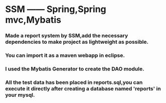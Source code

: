 # SSM —— Spring,Spring mvc,Mybatis
### Made a report system by SSM,add the necessary dependencies to make project as lightweight as possible. 
### You can import it as a maven webapp in eclipse.
### I used the Mybatis Generator to create the DAO module.
### All the test data has been placed in reports.sql,you can execute it directly after creating a database named 'reports' in your mysql.